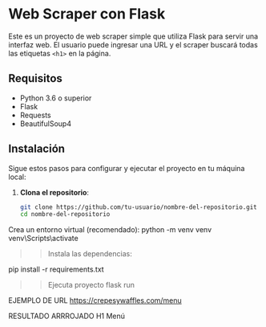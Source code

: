 # Web Scraper con Flask

Este es un proyecto de web scraper simple que utiliza Flask para servir una interfaz web. El usuario puede ingresar una URL y el scraper buscará todas las etiquetas `<h1>` en la página.

## Requisitos

- Python 3.6 o superior
- Flask
- Requests
- BeautifulSoup4

## Instalación

Sigue estos pasos para configurar y ejecutar el proyecto en tu máquina local:

1. **Clona el repositorio**:
   ```bash
   git clone https://github.com/tu-usuario/nombre-del-repositorio.git
   cd nombre-del-repositorio


Crea un entorno virtual (recomendado):
python -m venv venv
venv\Scripts\activate


>>Instala las dependencias:

pip install -r requirements.txt

>>Ejecuta proyecto
flask run



EJEMPLO DE URL 
https://crepesywaffles.com/menu

RESULTADO ARRROJADO 
H1
Menú
